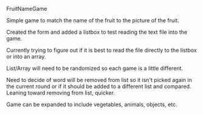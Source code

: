 FruitNameGame

Simple game to match the name of the fruit to the picture of the fruit.

Created the form and added a listbox to test reading the text file into the game.

Currently trying to figure out if it is best to read the file directly to the listbox or into an array.

List/Array will need to be randomized so each game is a little different.

Need to decide of word will be removed from list so it isn't picked again in the current round or if it should be
added to a different list and compared. Leaning toward removing from list, quicker.

Game can be expanded to include vegetables, animals, objects, etc.
